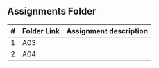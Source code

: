 ## Assignments Folder

|   #   | Folder Link | Assignment description |
| :---: | ----------- | ---------------------- |
|   1   |     A03     |                        |
|   2   |     A04     |                        |
